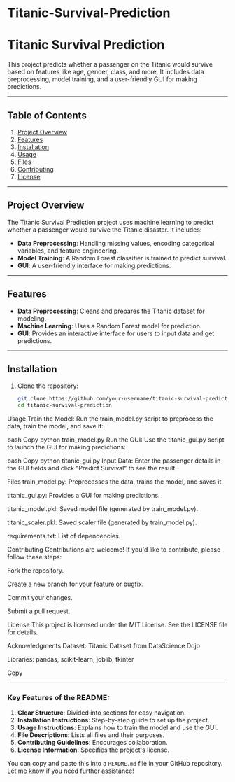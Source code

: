 # Titanic-Survival-Prediction
# Titanic Survival Prediction

This project predicts whether a passenger on the Titanic would survive based on features like age, gender, class, and more. It includes data preprocessing, model training, and a user-friendly GUI for making predictions.

---

## Table of Contents
1. [Project Overview](#project-overview)
2. [Features](#features)
3. [Installation](#installation)
4. [Usage](#usage)
5. [Files](#files)
6. [Contributing](#contributing)
7. [License](#license)

---

## Project Overview

The Titanic Survival Prediction project uses machine learning to predict whether a passenger would survive the Titanic disaster. It includes:
- **Data Preprocessing**: Handling missing values, encoding categorical variables, and feature engineering.
- **Model Training**: A Random Forest classifier is trained to predict survival.
- **GUI**: A user-friendly interface for making predictions.

---

## Features

- **Data Preprocessing**: Cleans and prepares the Titanic dataset for modeling.
- **Machine Learning**: Uses a Random Forest model for prediction.
- **GUI**: Provides an interactive interface for users to input data and get predictions.

---

## Installation

1. Clone the repository:
   ```bash
   git clone https://github.com/your-username/titanic-survival-prediction.git
   cd titanic-survival-prediction
Usage
Train the Model:
Run the train_model.py script to preprocess the data, train the model, and save it:

bash
Copy
python train_model.py
Run the GUI:
Use the titanic_gui.py script to launch the GUI for making predictions:

bash
Copy
python titanic_gui.py
Input Data:
Enter the passenger details in the GUI fields and click "Predict Survival" to see the result.

Files
train_model.py: Preprocesses the data, trains the model, and saves it.

titanic_gui.py: Provides a GUI for making predictions.

titanic_model.pkl: Saved model file (generated by train_model.py).

titanic_scaler.pkl: Saved scaler file (generated by train_model.py).

requirements.txt: List of dependencies.

Contributing
Contributions are welcome! If you'd like to contribute, please follow these steps:

Fork the repository.

Create a new branch for your feature or bugfix.

Commit your changes.

Submit a pull request.

License
This project is licensed under the MIT License. See the LICENSE file for details.

Acknowledgments
Dataset: Titanic Dataset from DataScience Dojo

Libraries: pandas, scikit-learn, joblib, tkinter

Copy

---

### Key Features of the README:
1. **Clear Structure**: Divided into sections for easy navigation.
2. **Installation Instructions**: Step-by-step guide to set up the project.
3. **Usage Instructions**: Explains how to train the model and use the GUI.
4. **File Descriptions**: Lists all files and their purposes.
5. **Contributing Guidelines**: Encourages collaboration.
6. **License Information**: Specifies the project's license.

You can copy and paste this into a `README.md` file in your GitHub repository. Let me know if you need further assistance!
